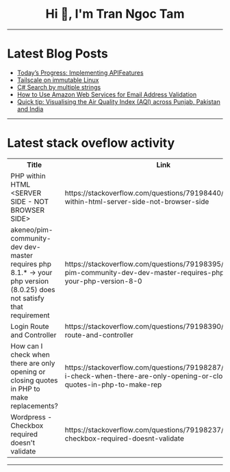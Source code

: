 <h1 align="center">Hi 👋, I'm Tran Ngoc Tam</h1>

---

# Latest Blog Posts 
<!-- BLOG-POST-LIST:START -->
- [Today’s Progress: Implementing APIFeatures](https://dev.to/jahend412/todays-progress-implementing-apifeatures-42hd)
- [Tailscale on immutable Linux](https://dev.to/mscharley/tailscale-on-immutable-linux-3j92)
- [C# Search by multiple strings](https://dev.to/karenpayneoregon/c-search-by-multiple-strings-1dol)
- [How to Use Amazon Web Services for Email Address Validation](https://dev.to/billgist/how-to-use-amazon-web-services-for-email-address-validation-41k1)
- [Quick tip: Visualising the Air Quality Index &lpar;AQI&rpar; across Punjab, Pakistan and India](https://dev.to/singlestore/quick-tip-visualising-the-air-quality-index-aqi-across-punjab-pakistan-and-india-2lop)
<!-- BLOG-POST-LIST:END -->

---

# Latest stack oveflow activity
<table>
  <tr><th>Title</th><th>Link</th></tr>
  <!-- STACKOVERFLOW:START --><tr><td>PHP within HTML &lt;SERVER SIDE - NOT BROWSER SIDE&gt;</td><td>https://stackoverflow.com/questions/79198440/php-within-html-server-side-not-browser-side</td></tr><tr><td>akeneo/pim-community-dev dev-master requires php 8.1.* -&gt; your php version &lpar;8.0.25&rpar; does not satisfy that requirement</td><td>https://stackoverflow.com/questions/79198395/akeneo-pim-community-dev-dev-master-requires-php-8-1-your-php-version-8-0</td></tr><tr><td>Login Route and Controller</td><td>https://stackoverflow.com/questions/79198390/login-route-and-controller</td></tr><tr><td>How can I check when there are only opening or closing quotes in PHP to make replacements?</td><td>https://stackoverflow.com/questions/79198287/how-can-i-check-when-there-are-only-opening-or-closing-quotes-in-php-to-make-rep</td></tr><tr><td>Wordpress - Checkbox required doesn&#39;t validate</td><td>https://stackoverflow.com/questions/79198237/wordpress-checkbox-required-doesnt-validate</td></tr><!-- STACKOVERFLOW:END -->
</table>

---


